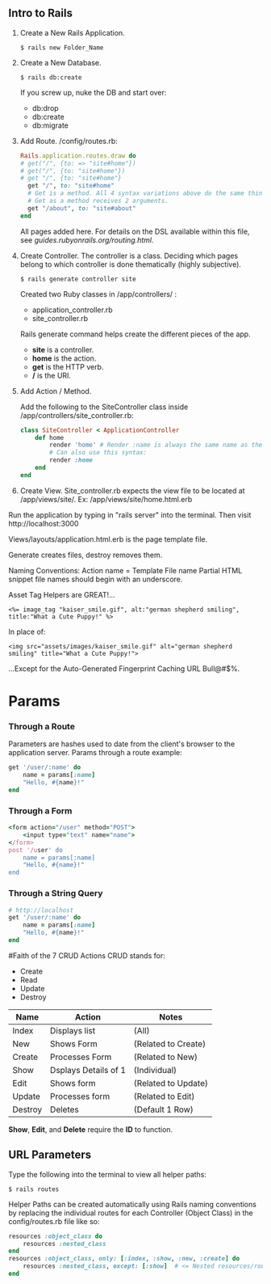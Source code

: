 Intro to Rails
-----------------
 1. Create a New Rails Application.
  	```
  	$ rails new Folder_Name
  	```

 2. Create a New Database.
   	```
  	$ rails db:create
  	```

  	If you screw up, nuke the DB and start over:
  	- db:drop
  	- db:create
  	- db:migrate

 3. Add Route.
 	/config/routes.rb:
	
	```Ruby
	Rails.application.routes.draw do
	# get("/", {to: => "site#home"})
	# get("/", {to: "site#home"})
	# get "/", {to: "site#home"}
	  get "/", to: "site#home"
	  # Get is a method. All 4 syntax variations above do the same thing in Ruby.
	  # Get as a method receives 2 arguments.
	  get "/about", to: "site#about"
	end
	```
	All pages added here.
	For details on the DSL available within this file, see *guides.rubyonrails.org/routing.html*.

 4. Create Controller.
	The controller is a class. Deciding which pages belong to which controller is done thematically (highly subjective).

	```
	$ rails generate controller site
	```
	Created two Ruby classes in /app/controllers/ :
	- application_controller.rb
	- site_controller.rb

	Rails generate command helps create the different pieces of the app.
	- **site** is a controller.
	- **home** is the action.
	- **get** is the HTTP verb.
	- **/** is the URI.

 5. Add Action / Method.

	Add the following to the SiteController class inside /app/controllers/site_controller.rb:
	```Ruby
	class SiteController < ApplicationController
		def home
			render 'home' # Render :name is always the same name as the view template
			# Can also use this syntax:
			render :home
		end
	end
	```

 6. Create View.
	Site_controller.rb expects the view file to be located at /app/views/site/.
	Ex: /app/views/site/home.html.erb

Run the application by typing in "rails server" into the terminal.
Then visit http://localhost:3000

Views/layouts/application.html.erb is the page template file.

Generate creates files, destroy removes them.

Naming Conventions:
Action name = Template File name
Partial HTML snippet file names should begin with an underscore.

Asset Tag Helpers are GREAT!...
```
<%= image_tag "kaiser_smile.gif", alt:"german shepherd smiling", title:"What a Cute Puppy!" %>
````

In place of:
```
<img src="assets/images/kaiser_smile.gif" alt="german shepherd smiling" title="What a Cute Puppy!">
```

...Except for the Auto-Generated Fingerprint Caching URL Bull@#$%.

# Params
### Through a Route
Parameters are hashes used to date from the client's browser to the application server. Params through a route example:
```ruby
get '/user/:name' do
	name = params[:name]
	"Hello, #{name}!"
end
```

### Through a Form
```ruby
<form action="/user" method="POST">
	<input type="text" name="name">
</form>
post '/user' do
	name = params[:name]
	"Hello, #{name}!"
end
```
### Through a String Query
```ruby
# http://localhost
get '/user/:name' do
	name = params[:name]
	"Hello, #{name}!"
end
```
#Faith of the 7 CRUD Actions
CRUD stands for:
- Create
- Read
- Update
- Destroy

| Name    | Action               | Notes               |
| ------- |----------------------| --------------------|
| Index   | Displays list        | (All)               |
| New     | Shows Form           | (Related to Create) |
| Create  | Processes Form       | (Related to New)    |		
| Show 	  | Dsplays Details of 1 | (Individual)        |
| Edit 	  | Shows form           | (Related to Update) |
| Update  | Processes form       | (Related to Edit)   |
| Destroy | Deletes              | (Default 1 Row)     |

**Show**, **Edit**, and **Delete** require the **ID** to function.

## URL Parameters
Type the following into the terminal to view all helper paths:
```
$ rails routes
```

Helper Paths can be created automatically using Rails naming conventions by replacing the individual routes for each Controller (Object Class) in the config/routes.rb file like so:

```Ruby
resources :object_class do
    resources :nested_class													# <= Nested resources/routes
end
resources :object_class, only: [:index, :show, :new, :create] do			# <= Only: limits to exactly what you need
	resources :nested_class, except: [:show]  # <= Nested resources/routes	# <= Except: excludes what you don't
end
```